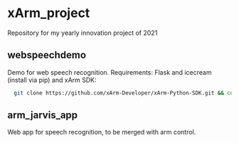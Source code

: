 # xArm_project
Repository for my yearly innovation project of 2021

## webspeechdemo

Demo for web speech recognition. Requirements: Flask and icecream (install via pip) and xArm SDK:

```bash
  git clone https://github.com/xArm-Developer/xArm-Python-SDK.git && cd xArm-Python-SDK && python3 setup.py install
  ```

## arm_jarvis_app

Web app for speech recognition, to be merged with arm control.
